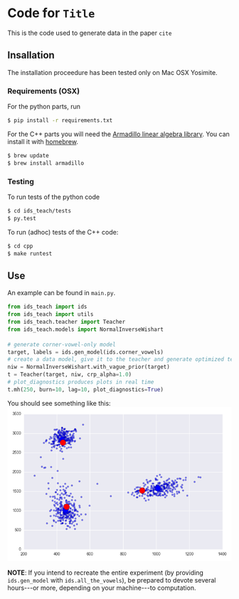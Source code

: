 # Code for `Title`
This is the code used to generate data in the paper `cite`

## Insallation
The installation proceedure has been tested only on Mac OSX Yosimite.
### Requirements (OSX)

For the python parts, run

```bash
$ pip install -r requirements.txt
```
For the C++ parts you will need the [Armadillo linear algebra library](http://arma.sourceforge.net/download.html). You can install it with [homebrew](http://brew.sh/).

```bash
$ brew update
$ brew install armadillo
```

### Testing

To run tests of the python code

```bash
$ cd ids_teach/tests
$ py.test

```

To run (adhoc) tests of the C++ code:

```bash
$ cd cpp
$ make runtest
```

## Use

An example can be found in `main.py`.

```python
from ids_teach import ids
from ids_teach import utils
from ids_teach.teacher import Teacher
from ids_teach.models import NormalInverseWishart

# generate corner-vowel-only model
target, labels = ids.gen_model(ids.corner_vowels)
# create a data model, give it to the teacher and generate optimized teaching data
niw = NormalInverseWishart.with_vague_prior(target)
t = Teacher(target, niw, crp_alpha=1.0)
# plot_diagnostics produces plots in real time
t.mh(250, burn=10, lag=10, plot_diagnostics=True)
```

 You should see something like this:
 ![Corner vowel analysis](figure_1.png)


**NOTE**: If you intend to recreate the entire experiment (by providing `ids.gen_model` with `ids.all_the_vowels`), be prepared to devote several hours---or more, depending on your machine---to computation.
